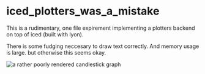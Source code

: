 # iced_plotters_was_a_mistake

This is a rudimentary, one file expirement implementing a plotters backend on top of iced (built with lyon).

There is some fudging neccesary to draw text correctly. And memory usage is large. but otherwise this seems okay.

![a rather poorly rendered candlestick graph](https://github.com/mobile-bungalow/iced_plotters_was_a_mistake/blob/master/media/stnk_3.png?raw=true)
